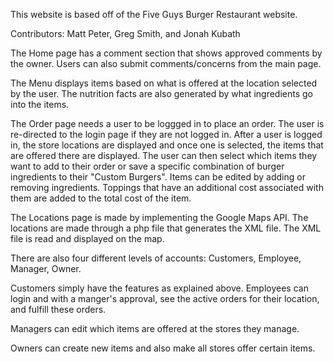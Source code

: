 This website is based off of the Five Guys Burger Restaurant website.

Contributors: Matt Peter, Greg Smith, and Jonah Kubath



The Home page has a comment section that shows approved comments by the owner.  Users can also submit comments/concerns from the main page.



The Menu displays items based on what is offered at the location selected by the user.  The nutrition facts are also generated by what ingredients go into the items.



The Order page needs a user to be loggged in to place an order.  The user is re-directed to the login page if they are not logged in.  After a user is logged in, the store locations are displayed and once one is selected, the items that  are offered there are displayed.  The user can then select which items they want to add to their order or save a specific combination of burger ingredients to their "Custom Burgers".  Items can be edited by adding or removing ingredients.  Toppings that have an additional cost associated with them are added to the total cost of the item.



The Locations page is made by implementing the Google Maps API.  The locations are made through a php file that generates the XML file.  The XML file is read and displayed on the map.



There are also four different levels of accounts: Customers, Employee, Manager, Owner.
  
Customers simply have the features as explained above.
Employees can login and with a manger's approval, see the active orders for their location, and fulfill these orders.

Managers can edit which items are offered at the stores they manage.

Owners can create new items and also make all stores offer certain items.
